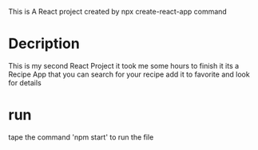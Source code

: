 This is A React project created by  npx create-react-app command

# Decription

This is my second React Project it took me  some hours to finish it  its a Recipe App that you can  search for your recipe add it to favorite and  look for details


# run


tape the command   'npm start'  to run the file 





